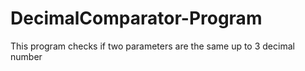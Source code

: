 # DecimalComparator-Program
This program checks if two parameters are the same up to 3 decimal number 
